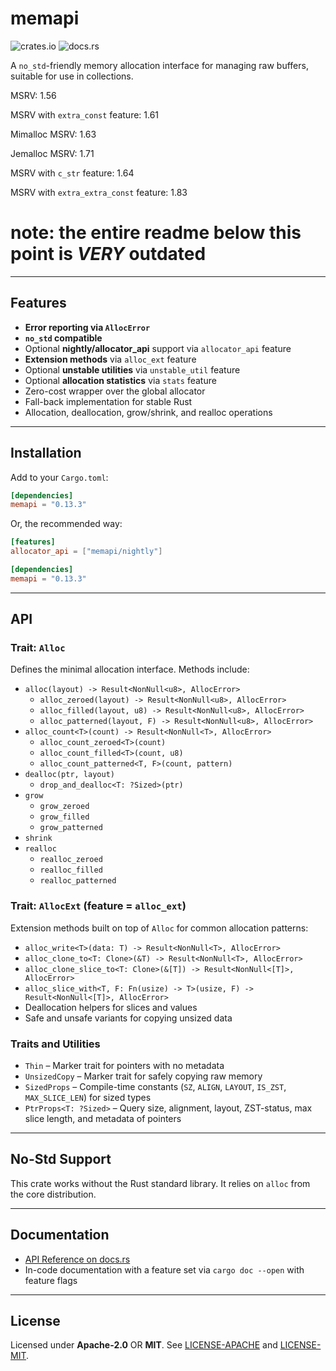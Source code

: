 # memapi

![crates.io](https://img.shields.io/crates/v/memapi.svg) ![docs.rs](https://docs.rs/memapi/badge.svg)

A `no_std`-friendly memory allocation interface for managing raw buffers, suitable for use in collections.

MSRV: 1.56

MSRV with `extra_const` feature: 1.61

Mimalloc MSRV: 1.63

Jemalloc MSRV: 1.71

MSRV with `c_str` feature: 1.64

MSRV with `extra_extra_const` feature: 1.83

# note: the entire readme below this point is ***VERY*** outdated

---

## Features

* **Error reporting via `AllocError`**
* **`no_std` compatible**
* Optional **nightly/allocator_api** support via `allocator_api` feature
* **Extension methods** via `alloc_ext` feature
* Optional **unstable utilities** via `unstable_util` feature
* Optional **allocation statistics** via `stats` feature
* Zero-cost wrapper over the global allocator
* Fall-back implementation for stable Rust
* Allocation, deallocation, grow/shrink, and realloc operations

---

## Installation

Add to your `Cargo.toml`:

```toml
[dependencies]
memapi = "0.13.3"
```

Or, the recommended way:

```toml
[features]
allocator_api = ["memapi/nightly"]

[dependencies]
memapi = "0.13.3"
```

---

## API

### Trait: `Alloc`

Defines the minimal allocation interface. Methods include:

* `alloc(layout) -> Result<NonNull<u8>, AllocError>`
    * `alloc_zeroed(layout) -> Result<NonNull<u8>, AllocError>`
    * `alloc_filled(layout, u8) -> Result<NonNull<u8>, AllocError>`
    * `alloc_patterned(layout, F) -> Result<NonNull<u8>, AllocError>`
* `alloc_count<T>(count) -> Result<NonNull<T>, AllocError>`
    * `alloc_count_zeroed<T>(count)`
    * `alloc_count_filled<T>(count, u8)`
    * `alloc_count_patterned<T, F>(count, pattern)`
* `dealloc(ptr, layout)`
    * `drop_and_dealloc<T: ?Sized>(ptr)`
* `grow`
    * `grow_zeroed`
    * `grow_filled`
    * `grow_patterned`
* `shrink`
* `realloc`
    * `realloc_zeroed`
    * `realloc_filled`
    * `realloc_patterned`

### Trait: `AllocExt` (feature = `alloc_ext`)

Extension methods built on top of `Alloc` for common allocation patterns:

* `alloc_write<T>(data: T) -> Result<NonNull<T>, AllocError>`
* `alloc_clone_to<T: Clone>(&T) -> Result<NonNull<T>, AllocError>`
* `alloc_clone_slice_to<T: Clone>(&[T]) -> Result<NonNull<[T]>, AllocError>`
* `alloc_slice_with<T, F: Fn(usize) -> T>(usize, F) -> Result<NonNull<[T]>, AllocError>`
* Deallocation helpers for slices and values
* Safe and unsafe variants for copying unsized data

### Traits and Utilities

* `Thin` – Marker trait for pointers with no metadata
* `UnsizedCopy` – Marker trait for safely copying raw memory
* `SizedProps` – Compile-time constants (`SZ`, `ALIGN`, `LAYOUT`, `IS_ZST`, `MAX_SLICE_LEN`) for sized types
* `PtrProps<T: ?Sized>` – Query size, alignment, layout, ZST-status, max slice length, and metadata of pointers

---

## No-Std Support

This crate works without the Rust standard library. It relies on `alloc` from the core
distribution.

---

## Documentation

* [API Reference on docs.rs](https://docs.rs/memapi)
* In-code documentation with a feature set via `cargo doc --open` with feature flags

---

## License

Licensed under **Apache-2.0** OR **MIT**. See [LICENSE-APACHE](LICENSE-APACHE) and [LICENSE-MIT](LICENSE-MIT).
